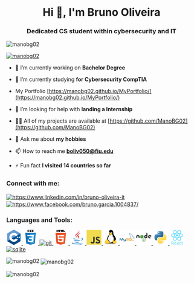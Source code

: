 <h1 align="center">Hi 👋, I'm Bruno Oliveira</h1>
<h3 align="center">Dedicated CS student within cybersecurity and IT</h3>

<p align="left"> <img src="https://komarev.com/ghpvc/?username=manobg02&label=Profile%20views&color=0e75b6&style=flat" alt="manobg02" /> </p>

<p align="left"> <a href="https://github.com/ryo-ma/github-profile-trophy"><img src="https://github-profile-trophy.vercel.app/?username=manobg02" alt="manobg02" /></a> </p>

- 🔭 I’m currently working on **Bachelor Degree**

- 🌱 I’m currently studying **for Cybersecurity CompTIA**

- My Portfolio [https://manobg02.github.io/MyPortfolio/](https://manobg02.github.io/MyPortfolio/)

- 🤝 I’m looking for help with **landing a Internship**

- 👨‍💻 All of my projects are available at [https://github.com/ManoBG02](https://github.com/ManoBG02)

- 💬 Ask me about **my hobbies**

- 📫 How to reach me **boliv050@fiu.edu**

- ⚡ Fun fact **I visited 14 countries so far**

<h3 align="left">Connect with me:</h3>
<p align="left">
<a href="[https://linkedin.com/in/https://www.linkedin.com/in/bruno-oliveira-it](https://www.linkedin.com/in/bruno-oliveira-160b6621b/)" target="blank"><img align="center" src="https://raw.githubusercontent.com/rahuldkjain/github-profile-readme-generator/master/src/images/icons/Social/linked-in-alt.svg" alt="https://www.linkedin.com/in/bruno-oliveira-it" height="30" width="40" /></a>
<a href="https://fb.com/https://www.facebook.com/bruno.garcia.1004837/" target="blank"><img align="center" src="https://raw.githubusercontent.com/rahuldkjain/github-profile-readme-generator/master/src/images/icons/Social/facebook.svg" alt="https://www.facebook.com/bruno.garcia.1004837/" height="30" width="40" /></a>
</p>

<h3 align="left">Languages and Tools:</h3>
<p align="left"> <a href="https://www.w3schools.com/cpp/" target="_blank" rel="noreferrer"> <img src="https://raw.githubusercontent.com/devicons/devicon/master/icons/cplusplus/cplusplus-original.svg" alt="cplusplus" width="40" height="40"/> </a> <a href="https://www.w3schools.com/css/" target="_blank" rel="noreferrer"> <img src="https://raw.githubusercontent.com/devicons/devicon/master/icons/css3/css3-original-wordmark.svg" alt="css3" width="40" height="40"/> </a> <a href="https://git-scm.com/" target="_blank" rel="noreferrer"> <img src="https://www.vectorlogo.zone/logos/git-scm/git-scm-icon.svg" alt="git" width="40" height="40"/> </a> <a href="https://www.w3.org/html/" target="_blank" rel="noreferrer"> <img src="https://raw.githubusercontent.com/devicons/devicon/master/icons/html5/html5-original-wordmark.svg" alt="html5" width="40" height="40"/> </a> <a href="https://www.java.com" target="_blank" rel="noreferrer"> <img src="https://raw.githubusercontent.com/devicons/devicon/master/icons/java/java-original.svg" alt="java" width="40" height="40"/> </a> <a href="https://developer.mozilla.org/en-US/docs/Web/JavaScript" target="_blank" rel="noreferrer"> <img src="https://raw.githubusercontent.com/devicons/devicon/master/icons/javascript/javascript-original.svg" alt="javascript" width="40" height="40"/> </a> <a href="https://www.linux.org/" target="_blank" rel="noreferrer"> <img src="https://raw.githubusercontent.com/devicons/devicon/master/icons/linux/linux-original.svg" alt="linux" width="40" height="40"/> </a> <a href="https://www.mysql.com/" target="_blank" rel="noreferrer"> <img src="https://raw.githubusercontent.com/devicons/devicon/master/icons/mysql/mysql-original-wordmark.svg" alt="mysql" width="40" height="40"/> </a> <a href="https://nodejs.org" target="_blank" rel="noreferrer"> <img src="https://raw.githubusercontent.com/devicons/devicon/master/icons/nodejs/nodejs-original-wordmark.svg" alt="nodejs" width="40" height="40"/> </a> <a href="https://www.python.org" target="_blank" rel="noreferrer"> <img src="https://raw.githubusercontent.com/devicons/devicon/master/icons/python/python-original.svg" alt="python" width="40" height="40"/> </a> <a href="https://reactjs.org/" target="_blank" rel="noreferrer"> <img src="https://raw.githubusercontent.com/devicons/devicon/master/icons/react/react-original-wordmark.svg" alt="react" width="40" height="40"/> </a> <a href="https://www.sqlite.org/" target="_blank" rel="noreferrer"> <img src="https://www.vectorlogo.zone/logos/sqlite/sqlite-icon.svg" alt="sqlite" width="40" height="40"/> </a> </p>

<p><img align="left" src="https://github-readme-stats.vercel.app/api/top-langs?username=manobg02&show_icons=true&locale=en&layout=compact" alt="manobg02" /></p>

<p>&nbsp;<img align="center" src="https://github-readme-stats.vercel.app/api?username=manobg02&show_icons=true&locale=en" alt="manobg02" /></p>

<p><img align="center" src="https://github-readme-streak-stats.herokuapp.com/?user=manobg02&" alt="manobg02" /></p>
